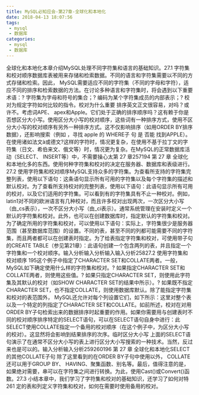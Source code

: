 ```yaml
---
title: MySQL必知应会-第27章-全球化和本地化
date: 2018-04-13 18:07:56
tags:
 - mysql
 - 数据库
categories:
 - mysql
 - 数据库
---
```


全球化和本地化本章介绍MySQL处理不同字符集和语言的基础知识。27.1 字符集和校对顺序数据库表被用来存储和检索数据。不同的语言和字符集需要以不同的方式存储和检索。因此， MySQL需要适应不同的字符集（不同的字母和字符），适应不同的排序和检索数据的方法。在讨论多种语言和字符集时，将会遇到以下重要术语：? 字符集为字母和符号的集合；? 编码为某个字符集成员的内部表示；? 校对为规定字符如何比较的指令。校对为什么重要 排序英文正文很容易，对吗？或许不。考虑词APE、 apex和Apple。它们处于正确的排序顺序吗？这有赖于你是否想区分大小写。使用区分大小写的校对顺序，这些词有一种排序方式，使用不区分大小写的校对顺序有另外一种排序方式。这不仅影响排序（如用ORDER BY排序数据），还影响搜索（例如 ，寻找 apple 的 WHERE子 句 是 否能 找到APPLE）。在使用诸如法文à或德文?这样的字符时，情况更复杂，在使用不基于拉丁文的字符集（日文、希伯来文、俄文等）时，情况更为复杂。在MySQL的正常数据库活动（SELECT、 INSERT等）中，不需要操心太第 27 章257194 第 27 章 全球化和本地化多的东西。使用何种字符集和校对的决定在服务器、数据库和表级进行。27.2 使用字符集和校对顺序MySQL支持众多的字符集。为查看所支持的字符集完整列表，使用以下语句：这条语句显示所有可用的字符集以及每个字符集的描述和默认校对。为了查看所支持校对的完整列表，使用以下语句：此语句显示所有可用的校对，以及它们适用的字符集。可以看到有的字符集具有不止一种校对。例如， latin1对不同的欧洲语言有几种校对，而且许多校对出现两次，一次区分大小写（由_cs表示），一次不区分大小写（由_ci表示）。通常系统管理在安装时定义一个默认的字符集和校对。此外，也可以在创建数据库时，指定默认的字符集和校对。为了确定所用的字符集和校对，可以使用以下语句：实际上，字符集很少是服务器范围（甚至数据库范围）的设置。不同的表，甚至不同的列都可能需要不同的字符集，而且两者都可以在创建表时指定。为了给表指定字符集和校对，可使用带子句的CREATE TABLE（参见第21章）：此语句创建一个包含两列的表，并且指定一个字符集和一个校对顺序。输入分析输入分析输入输入分析25827.2 使用字符集和校对顺序 195这个例子中指定了CHARACTER SET和COLLATE两者。一般， MySQL如下确定使用什么样的字符集和校对。? 如果指定CHARACTER SET和COLLATE两者，则使用这些值。? 如果只指定CHARACTER SET，则使用此字符集及其默认的校对（如SHOW CHARACTER SET的结果中所示）。? 如果既不指定CHARACTER SET，也不指定COLLATE，则使用数据库默认。除了能指定字符集和校对的表范围外， MySQL还允许对每个列设置它们，如下所示：这里对整个表以及一个特定的列指定了CHARACTER SET和COLLATE。如前所述，校对在对用ORDER BY子句检索出来的数据排序时起重要的作用。如果你需要用与创建表时不同的校对顺序排序特定的SELECT语句，可以在SELECT语句自身中进行：此SELECT使用COLLATE指定一个备用的校对顺序（在这个例子中，为区分大小写的校对）。这显然将会影响到结果排序的次序。临时区分大小写 上面的SELECT语句演示了在通常不区分大小写的表上进行区分大小写搜索的一种技术。当然，反过来也是可以的。输入分析输入分析259260196 第 27 章 全球化和本地化SELECT的其他COLLATE子句 除了这里看到的在ORDER BY子句中使用以外， COLLATE还可以用于GROUP BY、 HAVING、聚集函数、别名等。最后，值得注意的是，如果绝对需要，串可以在字符集之间进行转换。为此，使用Cast()或Convert()函数。27.3 小结本章中，我们学习了字符集和校对的基础知识，还学习了如何对特261 定的表和列定义字符集和校对，如何在需要时使用备用的校对。